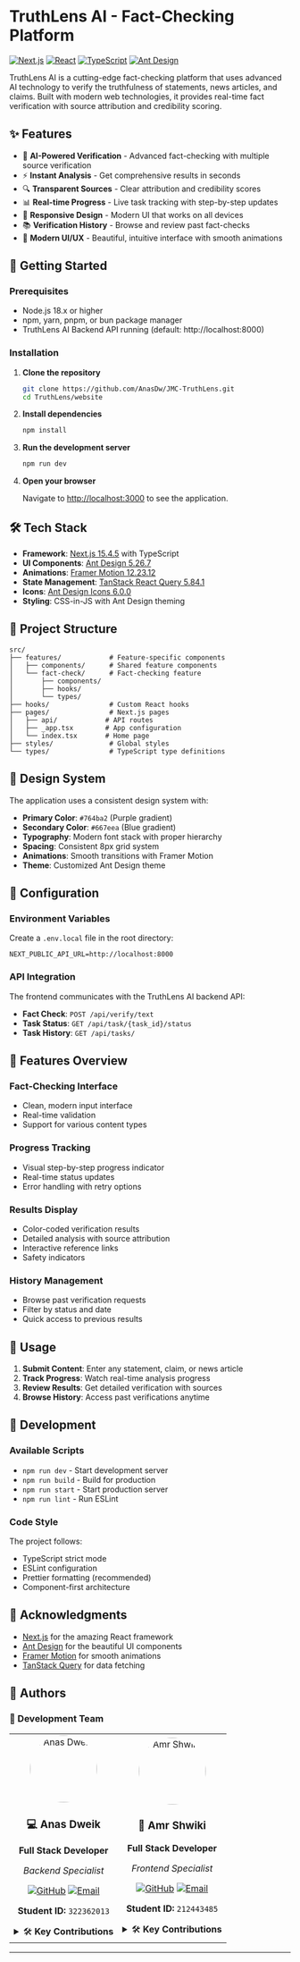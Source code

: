 # TruthLens AI - Fact-Checking Platform

[![Next.js](https://img.shields.io/badge/Next.js-15.4.5-black)](https://nextjs.org/)
[![React](https://img.shields.io/badge/React-18.3.1-blue)](https://reactjs.org/)
[![TypeScript](https://img.shields.io/badge/TypeScript-5.x-blue)](https://www.typescriptlang.org/)
[![Ant Design](https://img.shields.io/badge/Ant%20Design-5.26.7-1677ff)](https://ant.design/)

TruthLens AI is a cutting-edge fact-checking platform that uses advanced AI technology to verify the truthfulness of statements, news articles, and claims. Built with modern web technologies, it provides real-time fact verification with source attribution and credibility scoring.

## ✨ Features

- 🤖 **AI-Powered Verification** - Advanced fact-checking with multiple source verification
- ⚡ **Instant Analysis** - Get comprehensive results in seconds
- 🔍 **Transparent Sources** - Clear attribution and credibility scores
- 📊 **Real-time Progress** - Live task tracking with step-by-step updates
- 📱 **Responsive Design** - Modern UI that works on all devices
- 📚 **Verification History** - Browse and review past fact-checks
- 🎨 **Modern UI/UX** - Beautiful, intuitive interface with smooth animations

## 🚀 Getting Started

### Prerequisites

- Node.js 18.x or higher
- npm, yarn, pnpm, or bun package manager
- TruthLens AI Backend API running (default: http://localhost:8000)

### Installation

1. **Clone the repository**
   ```bash
   git clone https://github.com/AnasDw/JMC-TruthLens.git
   cd TruthLens/website
   ```

2. **Install dependencies**
   ```bash
   npm install
   ```

3. **Run the development server**
   ```bash
   npm run dev
   ```

4. **Open your browser**
   
   Navigate to [http://localhost:3000](http://localhost:3000) to see the application.

## 🛠️ Tech Stack

- **Framework**: [Next.js 15.4.5](https://nextjs.org/) with TypeScript
- **UI Components**: [Ant Design 5.26.7](https://ant.design/)
- **Animations**: [Framer Motion 12.23.12](https://www.framer.com/motion/)
- **State Management**: [TanStack React Query 5.84.1](https://tanstack.com/query)
- **Icons**: [Ant Design Icons 6.0.0](https://ant.design/components/icon)
- **Styling**: CSS-in-JS with Ant Design theming

## 📁 Project Structure

```
src/
├── features/            # Feature-specific components
│   ├── components/      # Shared feature components
│   └── fact-check/      # Fact-checking feature
│       ├── components/
│       ├── hooks/
│       └── types/
├── hooks/               # Custom React hooks
├── pages/               # Next.js pages
│   ├── api/            # API routes
│   ├── _app.tsx        # App configuration
│   └── index.tsx       # Home page
├── styles/              # Global styles
└── types/               # TypeScript type definitions
```

## 🎨 Design System

The application uses a consistent design system with:

- **Primary Color**: `#764ba2` (Purple gradient)
- **Secondary Color**: `#667eea` (Blue gradient)
- **Typography**: Modern font stack with proper hierarchy
- **Spacing**: Consistent 8px grid system
- **Animations**: Smooth transitions with Framer Motion
- **Theme**: Customized Ant Design theme

## 🔧 Configuration

### Environment Variables

Create a `.env.local` file in the root directory:

```env
NEXT_PUBLIC_API_URL=http://localhost:8000
```

### API Integration

The frontend communicates with the TruthLens AI backend API:

- **Fact Check**: `POST /api/verify/text`
- **Task Status**: `GET /api/task/{task_id}/status`
- **Task History**: `GET /api/tasks/`

## 📱 Features Overview

### Fact-Checking Interface
- Clean, modern input interface
- Real-time validation
- Support for various content types

### Progress Tracking
- Visual step-by-step progress indicator
- Real-time status updates
- Error handling with retry options

### Results Display
- Color-coded verification results
- Detailed analysis with source attribution
- Interactive reference links
- Safety indicators

### History Management
- Browse past verification requests
- Filter by status and date
- Quick access to previous results

## 🎯 Usage

1. **Submit Content**: Enter any statement, claim, or news article
2. **Track Progress**: Watch real-time analysis progress
3. **Review Results**: Get detailed verification with sources
4. **Browse History**: Access past verifications anytime

## 🔨 Development

### Available Scripts

- `npm run dev` - Start development server
- `npm run build` - Build for production
- `npm run start` - Start production server
- `npm run lint` - Run ESLint

### Code Style

The project follows:
- TypeScript strict mode
- ESLint configuration
- Prettier formatting (recommended)
- Component-first architecture


## 🙏 Acknowledgments

- [Next.js](https://nextjs.org/) for the amazing React framework
- [Ant Design](https://ant.design/) for the beautiful UI components
- [Framer Motion](https://www.framer.com/motion/) for smooth animations
- [TanStack Query](https://tanstack.com/query) for data fetching


## 👥 Authors

<div >

### 🚀 Development Team

<table align="center">
<tr>
<td align="center" width="50%">
<a href="https://github.com/Anas-Emad-Dweik">
<img src="https://github.com/Anas-Emad-Dweik.png" width="120px" alt="Anas Dweik" style="border-radius: 50%;"/>
</a>
<br/>
<h3>💻 Anas Dweik</h3>
<p><strong>Full Stack Developer</strong></p>
<p><em>Backend Specialist</em></p>

[![GitHub](https://img.shields.io/badge/GitHub-100000?style=for-the-badge&logo=github&logoColor=white)](https://github.com/Anas-Emad-Dweik)
[![Email](https://img.shields.io/badge/Email-D14836?style=for-the-badge&logo=gmail&logoColor=white)](mailto:aansdw@edu.jmc.ac.il)

**Student ID:** `322362013`

<details>
<summary>🛠️ <strong>Key Contributions</strong></summary>

- 🏗️ **Backend Architecture** - Spring Boot setup & configuration
- 🔐 **Security Implementation** - Authentication & authorization
- 📊 **Database Design** - Entity modeling & relationships
- 🛒 **Order Management** - Checkout flow & order processing
- 📱 **API Development** - RESTful endpoints & controllers

</details>
</td>

<td align="center" width="50%">
<a href="https://github.com/Amr-Shwieky2">
<img src="https://github.com/Amr-Shwieky2.png" width="120px" alt="Amr Shwiki" style="border-radius: 50%;"/>
</a>
<br/>
<h3>🎨 Amr Shwiki</h3>
<p><strong>Full Stack Developer</strong></p>
<p><em>Frontend Specialist</em></p>

[![GitHub](https://img.shields.io/badge/GitHub-100000?style=for-the-badge&logo=github&logoColor=white)](https://github.com/Amr-Shwieky2)
[![Email](https://img.shields.io/badge/Email-D14836?style=for-the-badge&logo=gmail&logoColor=white)](mailto:amrsh@edu.jmc.ac.il)

**Student ID:** `212443485`

<details>
<summary>🛠️ <strong>Key Contributions</strong></summary>

- 🎨 **UI/UX Design** - Modern responsive interface design
- 🌐 **Frontend Development** - Thymeleaf templates & styling
- 📱 **JavaScript Features** - Cart functionality & interactions
- 🎯 **User Experience** - Navigation & user flow optimization
- 📋 **Testing & QA** - Frontend testing & bug fixes

</details>
</td>
</tr>
</table>

</div>

<div align="center">

---
